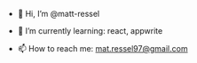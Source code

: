 - 👋 Hi, I’m @matt-ressel

- 🌱 I’m currently learning: react, appwrite
- 📫 How to reach me: mat.ressel97@gmail.com


<!---
matt-ressel/matt-ressel is a ✨ special ✨ repository because its `README.md` (this file) appears on your GitHub profile.
You can click the Preview link to take a look at your changes.
--->

